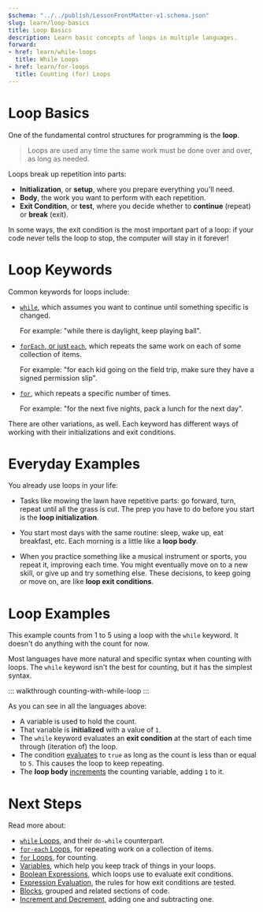 ```yaml
---
$schema: "../../publish/LessonFrontMatter-v1.schema.json"
slug: learn/loop-basics
title: Loop Basics
description: Learn basic concepts of loops in multiple languages.
forward:
- href: learn/while-loops
  title: While Loops
- href: learn/for-loops
  title: Counting (for) Loops
---
```


# Loop Basics

One of the fundamental control structures for programming is the **loop**.

> Loops are used any time the same work must be done over and over, as long as needed.

Loops break up repetition into parts:

* **Initialization**, or **setup**, where you prepare everything you'll need.
* **Body**, the work you want to perform with each repetition.
* **Exit Condition**, or **test**, where you decide whether to **continue** (repeat) or **break** (exit).

In some ways, the exit condition is the most important part of a loop: if your code never tells the loop to stop, the computer will stay in it forever!

# Loop Keywords

Common keywords for loops include:

* [`while`](/learn/while-loops/), which assumes you want to continue until something specific is changed.
  
  For example: "while there is daylight, keep playing ball".
  
* [`forEach`, or just `each`](/learn/for-each-loops/), which repeats the same work on each of some collection of items.
  
  For example: "for each kid going on the field trip, make sure they have a signed permission slip".
  
* [`for`](/learn/for-loops/), which repeats a specific number of times.
  
  For example: "for the next five nights, pack a lunch for the next day".

There are other variations, as well.
Each keyword has different ways of working with their initializations and exit conditions.

# Everyday Examples

You already use loops in your life:

* Tasks like mowing the lawn have repetitive parts: go forward, turn, repeat until all the grass is cut.
  The prep you have to do before you start is the **loop initialization**.

* You start most days with the same routine: sleep, wake up, eat breakfast, etc.
  Each morning is a little like a **loop body**.

* When you practice something like a musical instrument or sports, you repeat it, improving each time.
  You might eventually move on to a new skill, or give up and try something else.
  These decisions, to keep going or move on, are like **loop exit conditions**.

# Loop Examples

This example counts from 1 to 5 using a loop with the `while` keyword.
It doesn't do anything with the count for now.

Most languages have more natural and specific syntax when counting with loops.
The `while` keyword isn't the best for counting, but it has the simplest syntax.

::: walkthrough counting-with-while-loop
:::

As you can see in all the languages above:

* A variable is used to hold the count.
* That variable is **initialized** with a value of `1`.
* The `while` keyword evaluates an **exit condition** at the start of each time through (iteration of) the loop.
* The condition [evaluates](/learn/expression-evaluation/) to `true` as long as the count is less than or equal to `5`.
  This causes the loop to keep repeating.
* The **loop body** [increments](/learn/increment-and-decrement/) the counting variable, adding `1` to it.

# Next Steps

Read more about:

* [`while` Loops](/learn/while-loops/), and their `do-while` counterpart.
* [`for-each` Loops](/learn/for-each-loops/), for repeating work on a collection of items.
* [`for` Loops](/learn/for-loops/), for counting.
* [Variables](/learn/variables/), which help you keep track of things in your loops.
* [Boolean Expressions](/learn/boolean-expressions/), which loops use to evaluate exit conditions.
* [Expression Evaluation](/learn/expression-evaluation/), the rules for how exit conditions are tested.
* [Blocks](/learn/blocks/), grouped and related sections of code.
* [Increment and Decrement](/learn/increment-and-decrement/), adding one and subtracting one.

